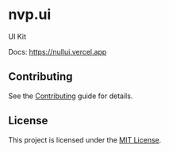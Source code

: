 nvp.ui
==============================================================================

UI Kit

Docs: https://nullui.vercel.app


Contributing
------------------------------------------------------------------------------

See the [Contributing](CONTRIBUTING.md) guide for details.


License
------------------------------------------------------------------------------

This project is licensed under the [MIT License](LICENSE.md).
